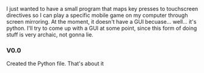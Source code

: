 I just wanted to have a small program that maps key presses to touchscreen directives so I can play a specific mobile game on my computer through screen mirroring. 
At the moment, it doesn't have a GUI becuase... well... it's python. I'll try to come up with a GUI at some point, since this form of doing stuff is very archaic, not gonna lie.

<h3>V0.0</h3>
  
Created the Python file. That's about it
